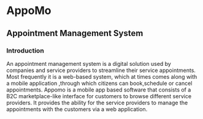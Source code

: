 
# AppoMo




## Appointment Management System
### Introduction

An appointment management system is a digital solution used by companies and service providers to streamline their service appointments. Most frequently it is a web-based system, which at times comes along with a mobile application ,through which citizens can book,schedule or cancel appointments. Appomo is a mobile app based software  that consists of a  B2C marketplace-like interface for customers to browse different service providers. It provides the ability for the service providers to manage the appointments with the customers via a web application.
